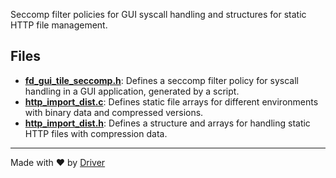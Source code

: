<!--------------------------------------------------------------------------------->
<!-- IMPORTANT: This file is auto-generated by Driver (https://driver.ai). -------->
<!-- Manual edits may be overwritten on future commits. --------------------------->
<!--------------------------------------------------------------------------------->

Seccomp filter policies for GUI syscall handling and structures for static HTTP file management.


## Files
- **[fd_gui_tile_seccomp.h](fd_gui_tile_seccomp.h.md)**: Defines a seccomp filter policy for syscall handling in a GUI application, generated by a script.
- **[http_import_dist.c](http_import_dist.c.md)**: Defines static file arrays for different environments with binary data and compressed versions.
- **[http_import_dist.h](http_import_dist.h.md)**: Defines a structure and arrays for handling static HTTP files with compression data.

---
Made with ❤️ by [Driver](https://www.driver.ai/)